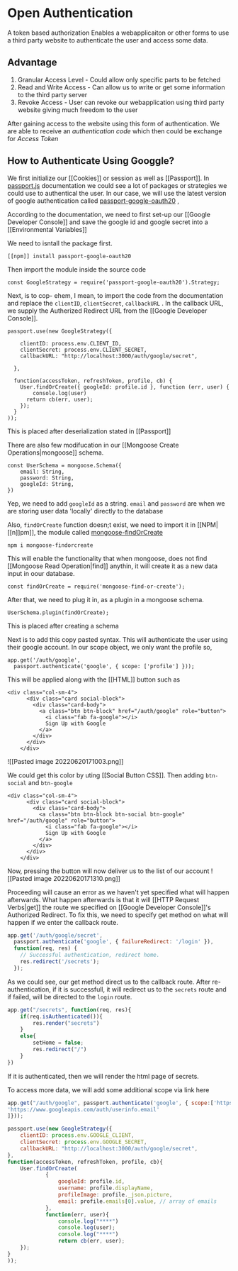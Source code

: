 # Open Authentication
A token based authorization
Enables a webapplicaiton or other forms to use a third party website to authenticate the user and access some data. 

## Advantage
1. Granular Access Level - Could allow only specific parts to be fetched
2. Read and Write Access - Can allow us to write or get some information to the third party server
3. Revoke Access - User can revoke our webapplication using third party website giving much freedom to the user


After gaining access to the website using this form of authentication. We are able to receive an *authentication code* which then could be exchange for *Access Token* 

## How to Authenticate Using Googgle?
We first initialize our [[Cookies]] or session as well as [[Passport]]. In [passport.js](https://www.passportjs.org/packages/) documentation we could see a lot of packages or strategies we could use to authentical the user.  In our case, we will use the latest version of google authentication called [ passport-google-oauth20](https://www.passportjs.org/packages/passport-google-oauth20/) , 

According to the documentation, we need to first set-up our [[Google Developer Console]] and save the google id and google secret into a [[Environmental Variables]]

We need to isntall the package first.

```
[[npm]] install passport-google-oauth20
```

Then import the module inside the source code
```
const GoogleStrategy = require('passport-google-oauth20').Strategy;
```

Next, is to cop- ehem, I mean, to import the code from the documentation and replace the `clientID`, `clientSecret`, `callbackURL` . In the callback URL, we supply the Autherized Redirect URL from the [[Google Developer Console]]. 
```
passport.use(new GoogleStrategy({

    clientID: process.env.CLIENT_ID,
    clientSecret: process.env.CLIENT_SECRET,
    callbackURL: "http://localhost:3000/auth/google/secret",

  },

  function(accessToken, refreshToken, profile, cb) {
    User.findOrCreate({ googleId: profile.id }, function (err, user) {
        console.log(user)
      return cb(err, user);
    });
  }
));
```
This is placed after deserialization stated in [[Passport]]

There are also few modifucation in our [[Mongoose Create Operations|mongoose]] schema. 
```
const UserSchema = mongoose.Schema({
	email: String,
	password: String,
	googleId: String,
})
```

Yep, we need to add `googleId` as a string. `email` and `password` are  when we are storing user data 'locally' directly to the database

Also, `findOrCreate` function doesn;t exist, we need to import it in [[NPM|[[n]]pm]], the module called [mongoose-findOrCreate](https://www.npmjs.com/package/mongoose-find-or-create)
```shell
npm i mongoose-findorcreate
```

This will enable the functionality that when mongoose, does not find [[Mongoose Read Operation|find]] anythin, it will create it as a new data input in oour database.

```
const findOrCreate = require('mongoose-find-or-create');
```

After that, we need to plug it in, as a plugin in a mongoose schema.
```
UserSchema.plugin(findOrCreate);
```
This is placed after creating a schema

Next is to add this copy pasted syntax. This will authenticate the user using their google account.  In our scope object, we only want the profile so,

```
app.get('/auth/google',
  passport.authenticate('google', { scope: ['profile'] }));
```

This will be applied along with the [[HTML]] button such as 
```
<div class="col-sm-4">
      <div class="card social-block">
        <div class="card-body">
          <a class="btn btn-block" href="/auth/google" role="button">
            <i class="fab fa-google"></i>
            Sign Up with Google
          </a>
        </div>
      </div>
    </div>
```

![[Pasted image 20220620171003.png]]

We could get this color by uting [[Social Button CSS]]. Then adding `btn-social` and `btn-google`
```
<div class="col-sm-4">
      <div class="card social-block">
        <div class="card-body">
          <a class="btn btn-block btn-social btn-google" href="/auth/google" role="button">
            <i class="fab fa-google"></i>
            Sign Up with Google
          </a>
        </div>
      </div>
    </div>
```

Now, pressing the button will now deliver us to the list of our account
![[Pasted image 20220620171310.png]]

Proceeding will cause an error as we haven't yet specified what will happen afterwards. What happen afterwards is that it will [[HTTP Request Verbs|get]] the route we specified on [[Google Developer Console]]'s Authorized Redirect. 
To fix this, we need to specify get method on what will happen if we enter the callback route. 

```js
app.get('/auth/google/secret',
  passport.authenticate('google', { failureRedirect: '/login' }),
  function(req, res) {
    // Successful authentication, redirect home.
    res.redirect('/secrets');
  });
```

As we could see, our get method direct us to the callback route. After re-authentication, if it is successfull, it will redirect us to the `secrets` route and if  failed, will be directed to the `login`  route. 

```js
app.get("/secrets", function(req, res){
    if(req.isAuthenticated()){
        res.render("secrets")
    }
    else{
        setHome = false;
        res.redirect("/")
    }
})
```

If it is authenticated, then we will render the html page of secrets. 

To access more data, we will add some additional scope via link here
```js
app.get("/auth/google", passport.authenticate('google', { scope:['https://www.googleapis.com/auth/userinfo.profile',
'https://www.googleapis.com/auth/userinfo.email'
]}));
```

```js
passport.use(new GoogleStrategy({
	clientID: process.env.GOOGLE_CLIENT,
	clientSecret: process.env.GOOGLE_SECRET,
	callbackURL: "http://localhost:3000/auth/google/secret",
},
function(accessToken, refreshToken, profile, cb){
	User.findOrCreate(
			{
				googleId: profile.id,
				username: profile.displayName,
				profileImage: profile._json.picture,
				email: profile.emails[0].value, // array of emails
			},
			function(err, user){
				console.log("****")
				console.log(user);
				console.log("****")
				return cb(err, user);
	});
}
));
```
